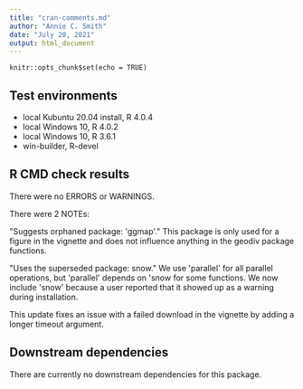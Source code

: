 ```yaml
---
title: "cran-comments.md"
author: "Annie C. Smith"
date: "July 20, 2021"
output: html_document
---
```


```{r setup, include=FALSE}
knitr::opts_chunk$set(echo = TRUE)
```
## Test environments
* local Kubuntu 20.04 install, R 4.0.4
* local Windows 10, R 4.0.2
* local Windows 10, R 3.6.1
* win-builder, R-devel

## R CMD check results
There were no ERRORS or WARNINGS.

There were 2 NOTEs: 

"Suggests orphaned package: 'ggmap'." This package is only used for a figure in the vignette and does not influence anything in the geodiv package functions.

"Uses the superseded package: snow." We use 'parallel' for all parallel operations, but 'parallel' depends on 'snow for some functions. We now include 'snow' because a user reported that it showed up as a warning during installation.

This update fixes an issue with a failed download in the vignette by adding a longer timeout argument.

## Downstream dependencies
There are currently no downstream dependencies for this package.

